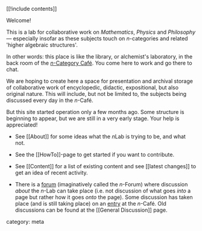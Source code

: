 [[!include contents]]

Welcome!

This is a lab for collaborative work on _Mathematics_, _Physics_ and _Philosophy_ &#8212; especially insofar as these subjects touch on $n$-categories and related 'higher algebraic structures'.  

In other words: this place is like the library, or alchemist's laboratory, in the back room of the
<a href="http://golem.ph.utexas.edu/category/"><em>n</em>-Category Caf&eacute;</a>. You come here to work and go there to chat.

We are hoping to create here a space for presentation and archival storage of collaborative work of encyclopedic, didactic, expositional,  but also original nature.  This will include, but not be limited to, the subjects being discussed every day in the $n$-Caf&eacute;.

But this site started operation only a few months ago. Some structure is beginning to appear, but we are still in a very early stage. Your help is appreciated! 

* See [[About]] for some ideas what the $n$Lab is trying to be, and what not.

* See the [[HowTo]]-page to get started if you want to contribute.

* See [[Content]] for a list of existing content and see [[latest changes]] to get an idea of recent activity.

* There is a <a href="http://www.math.ntnu.no/~stacey/Vanilla/nForum">forum</a> (imaginatively called the $n$-Forum) where discussion _about_ the $n$-Lab can take place (i.e. not discussion of what goes _into_ a page but rather how it goes _onto_ the page).  Some discussion has taken place (and is still taking place) on an <a href="http://golem.ph.utexas.edu/category/2009/01/nlab_general_discussion.html">entry</a> at the $n$-Caf&eacute;.  Old discussions can be found at the [[General Discussion]] page.

category: meta